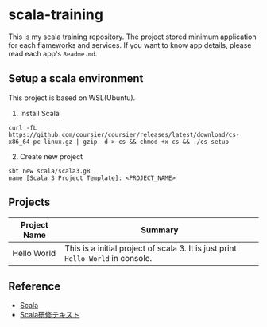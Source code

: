 # scala-training  
This is my scala training repository. The project stored minimum application for each flameworks and services. If you want to know app details, please read each app's `Readme.md`.

## Setup a scala environment  
This project is based on WSL(Ubuntu).  
  
1. Install Scala  
```
curl -fL https://github.com/coursier/coursier/releases/latest/download/cs-x86_64-pc-linux.gz | gzip -d > cs && chmod +x cs && ./cs setup
```
  
2. Create new project  
```
sbt new scala/scala3.g8
name [Scala 3 Project Template]: <PROJECT_NAME>
```


## Projects
| Project Name         | Summary |
| ------------------------ | ------- |
| Hello World       | This is a initial project of scala 3. It is just print `Hello World` in console.                   |
  
## Reference  
* [Scala](https://www.scala-lang.org/)
* [Scala研修テキスト](https://scala-text.github.io/scala_text/)